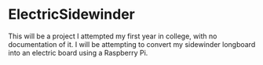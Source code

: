 # ElectricSidewinder
This will be a project I attempted my first year in college, with no documentation of it. I will be attempting to convert my sidewinder longboard into an electric board using a Raspberry Pi.
